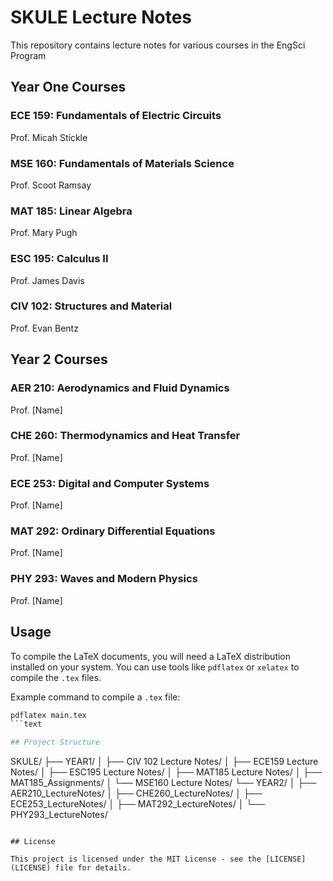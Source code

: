 # SKULE Lecture Notes

This repository contains lecture notes for various courses in the EngSci Program

## Year One Courses

### ECE 159: Fundamentals of Electric Circuits

Prof. Micah Stickle

### MSE 160: Fundamentals of Materials Science

Prof. Scoot Ramsay

### MAT 185: Linear Algebra

Prof. Mary Pugh

### ESC 195: Calculus II

Prof. James Davis

### CIV 102: Structures and Material

Prof. Evan Bentz

## Year 2 Courses

### AER 210: Aerodynamics and Fluid Dynamics

Prof. [Name]

### CHE 260: Thermodynamics and Heat Transfer

Prof. [Name]

### ECE 253: Digital and Computer Systems

Prof. [Name]

### MAT 292: Ordinary Differential Equations

Prof. [Name]

### PHY 293: Waves and Modern Physics

Prof. [Name]

## Usage

To compile the LaTeX documents, you will need a LaTeX distribution installed on your system. You can use tools like `pdflatex` or `xelatex` to compile the `.tex` files.

Example command to compile a `.tex` file:

```sh
pdflatex main.tex
```text

## Project Structure

```

SKULE/
├── YEAR1/
│   ├── CIV 102 Lecture Notes/
│   ├── ECE159 Lecture Notes/
│   ├── ESC195 Lecture Notes/
│   ├── MAT185 Lecture Notes/
│   ├── MAT185_Assignments/
│   └── MSE160 Lecture Notes/
└── YEAR2/
│   ├── AER210_LectureNotes/
│   ├── CHE260_LectureNotes/
│   ├── ECE253_LectureNotes/
│   ├── MAT292_LectureNotes/
│   └── PHY293_LectureNotes/

```

## License

This project is licensed under the MIT License - see the [LICENSE](LICENSE) file for details.
```
